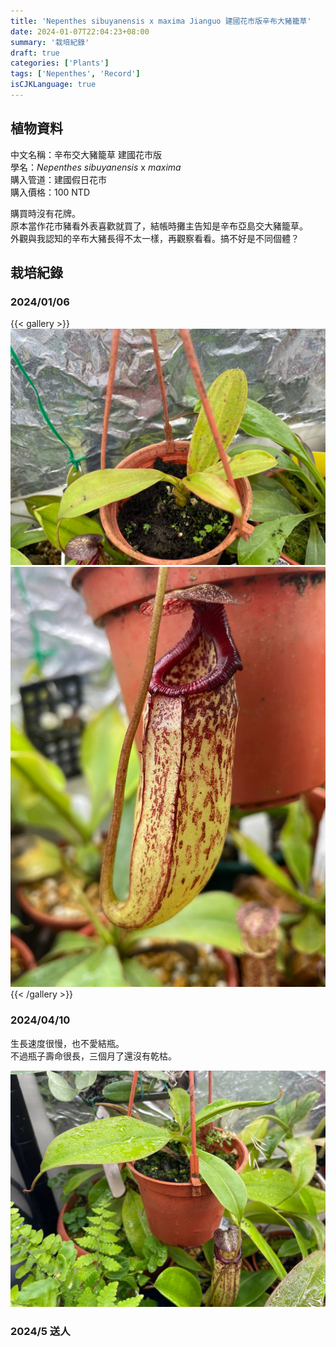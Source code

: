 ```yaml
---
title: 'Nepenthes sibuyanensis x maxima Jianguo 建國花市版辛布大豬籠草'
date: 2024-01-07T22:04:23+08:00
summary: '栽培紀錄'
draft: true
categories: ['Plants']
tags: ['Nepenthes', 'Record']
isCJKLanguage: true
---
```


## 植物資料

中文名稱：辛布交大豬籠草 建國花市版  
學名：*Nepenthes sibuyanensis* x *maxima*  
購入管道：建國假日花市  
購入價格：100 NTD  

購買時沒有花牌。  
原本當作花市豬看外表喜歡就買了，結帳時攤主告知是辛布亞島交大豬籠草。  
外觀與我認知的辛布大豬長得不太一樣，再觀察看看。搞不好是不同個體？  

## 栽培紀錄

### 2024/01/06

{{< gallery >}}
  <img src="./images/2024-01-06(1).jpg" class="grid-w55">
  <img src="./images/2024-01-06(2).jpg" class="grid-w45">
{{< /gallery >}}

### 2024/04/10

生長速度很慢，也不愛結瓶。  
不過瓶子壽命很長，三個月了還沒有乾枯。  

![2024-04-10](./images/2024-04-10.jpg)

### 2024/5 送人
